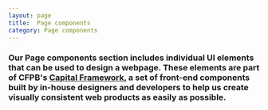 ```yaml
---
layout: page
title:  Page components
category: Page components
---
```


### Our Page components section includes individual UI elements that can be used to design a webpage. These elements are part of CFPB's [Capital Framework](https://cfpb.github.io/capital-framework/), a set of front-end components built by in-house designers and developers to help us create visually consistent web products as easily as possible. 
